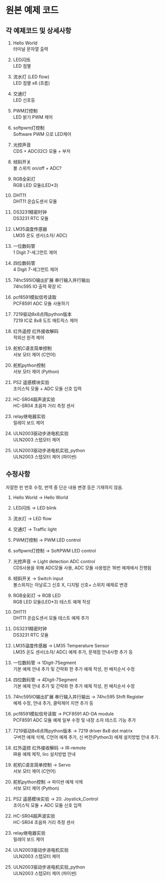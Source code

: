 # 원본 예제 코드  

## 각 예제코드 및 상세사항  

1. Hello World  
터미널 문자열 출력  

2. LED闪烁  
LED 점멸  

3. 流水灯 (LED flow)  
LED 점멸 x6 (흐름)  

4. 交通灯  
LED 신호등  

5. PWM灯控制  
LED 밝기 PWM 제어  

6. softpwm灯控制  
Software PWM 으로 LED제어  

7. 光控声音  
CDS + ADC(I2C) 모듈 + 부저  

8. 倾斜开关  
볼 스위치 on/off + ADC?  

9. RGB全彩灯  
RGB LED 모듈(LED*3)  

10. DHT11  
DHT11 온습도센서 모듈  

11. DS3231精密时钟  
DS3231 RTC 모듈  

12. LM35温度传感器  
LM35 온도 센서(소자/ ADC)  

13. 一位数码管  
1 Digit 7-세그먼트 제어  

14. 四位数码管  
4 Digit 7-세그먼트 제어

15. 74hc595IO输出扩展  串行输入并行输出  
74hc595 IO 출력 확장 IC  

16. pcf8591模拟信号读取  
PCF8591 ADC 모듈 사용하기  

17. 7219驱动8x8点阵python版本  
7219 IC로 8x8 도트 매트릭스 제어  

18. 红外遥控 红外接收解码  
적외선 원격 제어  

19. 舵机C语言简单控制  
서보 모터 제어 (C언어)  

20. 舵机python控制  
서보 모터 제어 (Python)  

21. PS2 遥感模块实验  
조이스틱 모듈 + ADC 모듈 신호 입력  

22. HC-SR04超声波实验  
HC-SR04 초음파 거리 측정 센서  

23. relay继电器实验  
릴레이 보드 제어  

24. ULN2003驱动步进电机实验  
ULN2003 스텝모터 제어  

25. ULN2003驱动步进电机实验_python  
ULN2003 스텝모터 제어 (파이썬)  

## 수정사항

자잘한 핀 번호 수정, 번역 중 단순 내용 변경 등은 기재하지 않음.

1. Hello World -> Hello World  

2. LED闪烁 -> LED blink  

3. 流水灯 -> LED flow  

4. 交通灯 -> Traffic light  

5. PWM灯控制 -> PWM LED control  

6. softpwm灯控制 -> SoftPWM LED control  

7. 光控声音 -> Light detection ADC control  
CDS사용을 위해 ADC모듈 사용, ADC 모듈 사용법은 16번 예제에서 진행됨

8. 倾斜开关 -> Switch input  
볼스위치는 아날로그 신호 X, 디지털 신호+ 스위치 예제로 변경

9. RGB全彩灯 -> RGB LED  
RGB LED 모듈(LED*3) 테스트 예제 작성  

10. DHT11  
DHT11 온습도센서 모듈 테스트 예제 추가  

11. DS3231精密时钟  
DS3231 RTC 모듈  

12. LM35温度传感器 -> LM35 Temperature Sensor  
LM35 온도 센서(소자/ ADC) 예제 추가, 문제점 안내사항 추가 등  

13. 一位数码管 -> 1Digit-7Segment  
기본 예제 안내 추가 및 간략화 한 추가 예제 작성, 핀 배치순서 수정  

14. 四位数码管 -> 4Digit-7Segment  
기본 예제 안내 추가 및 간략화 한 추가 예제 작성, 핀 배치순서 수정  

15. 74hc595IO输出扩展  串行输入并行输出 -> 74hc595 Shift Register  
예제 수정, 안내 추가, 클럭제어 지연 추가 등  

16. pcf8591模拟信号读取 -> PCF8591 AD-DA module  
PCF8591 ADC 모듈 예제 일부 수정 및 내장 소자 테스트 기능 추가  

17. 7219驱动8x8点阵python版本 -> 7219 driver 8x8 dot matrix  
구버전 예제 삭제, C언어 예제 추가, 신 버전(Python3) 에제 설치방법 안내 추가.  

18. 红外遥控 红外接收解码 -> IR-remote  
IR용 예제 제작, lirc 설치방법 안내  

19. 舵机C语言简单控制  -> Servo  
서보 모터 제어 (C언어)  

20. 舵机python控制 -> 파이썬 예제 삭제  
서보 모터 제어 (Python)  

21. PS2 遥感模块实验 -> 20. Joystick_Control  
조이스틱 모듈 + ADC 모듈 신호 입력  

22. HC-SR04超声波实验  
HC-SR04 초음파 거리 측정 센서  

23. relay继电器实验  
릴레이 보드 제어  

24. ULN2003驱动步进电机实验  
ULN2003 스텝모터 제어  

25. ULN2003驱动步进电机实验_python  
ULN2003 스텝모터 제어 (파이썬)  
